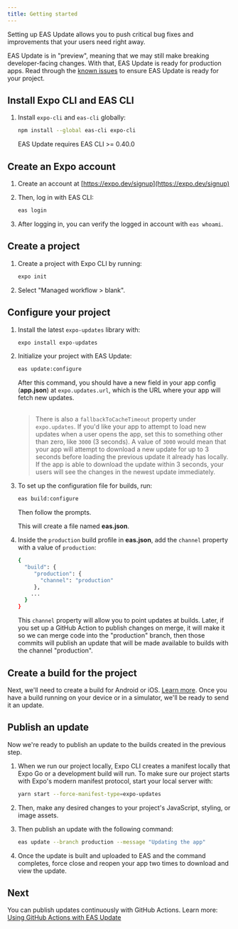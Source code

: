 ```yaml
---
title: Getting started
---
```


Setting up EAS Update allows you to push critical bug fixes and improvements that your users need right away.

EAS Update is in "preview", meaning that we may still make breaking developer-facing changes. With that, EAS Update is ready for production apps. Read through the [known issues](/eas-update/known-issues) to ensure EAS Update is ready for your project.

## Install Expo CLI and EAS CLI

1. Install `expo-cli` and `eas-cli` globally:

   ```bash
   npm install --global eas-cli expo-cli
   ```

   EAS Update requires EAS CLI >= 0.40.0

## Create an Expo account

1. Create an account at [https://expo.dev/signup](https://expo.dev/signup)
2. Then, log in with EAS CLI:

   ```bash
   eas login
   ```

3. After logging in, you can verify the logged in account with `eas whoami`.

## Create a project

1. Create a project with Expo CLI by running:

   ```bash
   expo init
   ```

2. Select "Managed workflow > blank".

## Configure your project

1. Install the latest `expo-updates` library with:

   ```bash
   expo install expo-updates
   ```

2. Initialize your project with EAS Update:

   ```bash
   eas update:configure
   ```

   After this command, you should have a new field in your app config (**app.json**) at `expo.updates.url`, which is the URL where your app will fetch new updates.
   <br/><br/>

   > There is also a `fallbackToCacheTimeout` property under `expo.updates`. If you'd like your app to attempt to load new updates when a user opens the app, set this to something other than zero, like `3000` (3 seconds). A value of `3000` would mean that your app will attempt to download a new update for up to 3 seconds before loading the previous update it already has locally. If the app is able to download the update within 3 seconds, your users will see the changes in the newest update immediately.

3. To set up the configuration file for builds, run:

   ```bash
   eas build:configure
   ```

   Then follow the prompts.

   This will create a file named **eas.json**.

4. Inside the `production` build profile in **eas.json**, add the `channel` property with a value of `production`:

   ```bash
   {
     "build": {
        "production": {
          "channel": "production"
        },
       ...
     }
   }
   ```

   This `channel` property will allow you to point updates at builds. Later, if you set up a GitHub Action to publish changes on merge, it will make it so we can merge code into the "production" branch, then those commits will publish an update that will be made available to builds with the channel "production".

## Create a build for the project

Next, we'll need to create a build for Android or iOS. [Learn more](/build/setup). Once you have a build running on your device or in a simulator, we'll be ready to send it an update.

## Publish an update

Now we're ready to publish an update to the builds created in the previous step.

1. When we run our project locally, Expo CLI creates a manifest locally that Expo Go or a development build will run. To make sure our project starts with Expo's modern manifest protocol, start your local server with:

   ```bash
   yarn start --force-manifest-type=expo-updates
   ```

2. Then, make any desired changes to your project's JavaScript, styling, or image assets.
3. Then publish an update with the following command:

   ```bash
   eas update --branch production --message "Updating the app"
   ```

4. Once the update is built and uploaded to EAS and the command completes, force close and reopen your app two times to download and view the update.

## Next

You can publish updates continuously with GitHub Actions. Learn more: [Using GitHub Actions with EAS Update](/preview/eas-update/github-actions)

